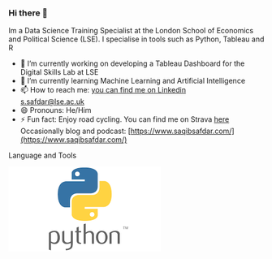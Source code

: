 ### Hi there 👋

Im a Data Science Training Specialist at the London School of Economics and Political Science (LSE). I specialise in tools such as Python, Tableau and R

- 🔭 I’m currently working on developing a Tableau Dashboard for the Digital Skills Lab at LSE
- 🌱 I’m currently learning Machine Learning and Artificial Intelligence 
- 📫 How to reach me: [you can find me on Linkedin](https://www.linkedin.com/in/saqib-safdar/)  
                    s.safdar@lse.ac.uk
- 😄 Pronouns: He/Him
- ⚡ Fun fact: Enjoy road cycling. You can find me on Strava [here](https://www.strava.com/athletes/9438505)
                Occasionally blog and podcast: [https://www.saqibsafdar.com/](https://www.saqibsafdar.com/)

Language and Tools

![Python](python.png)




